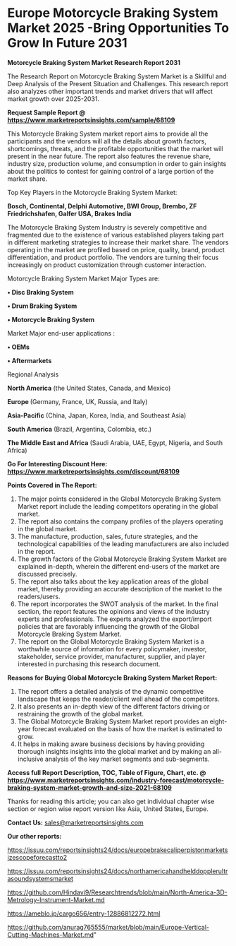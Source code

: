  # Europe Motorcycle Braking System Market 2025 -Bring Opportunities To Grow In Future 2031

<strong>Motorcycle Braking System Market Research Report 2031</strong>

The Research Report on Motorcycle Braking System Market is a Skillful and Deep Analysis of the Present Situation and Challenges. This research report also analyzes other important trends and market drivers that will affect market growth over 2025-2031.

<strong>Request Sample Report @ <a href=https://www.marketreportsinsights.com/sample/68109>https://www.marketreportsinsights.com/sample/68109</a></strong>

This Motorcycle Braking System market report aims to provide all the participants and the vendors will all the details about growth factors, shortcomings, threats, and the profitable opportunities that the market will present in the near future. The report also features the revenue share, industry size, production volume, and consumption in order to gain insights about the politics to contest for gaining control of a large portion of the market share.

Top Key Players in the Motorcycle Braking System Market:

<strong>Bosch, Continental, Delphi Automotive, BWI Group, Brembo, ZF Friedrichshafen, Galfer USA, Brakes India</strong>

The Motorcycle Braking System Industry is severely competitive and fragmented due to the existence of various established players taking part in different marketing strategies to increase their market share. The vendors operating in the market are profiled based on price, quality, brand, product differentiation, and product portfolio. The vendors are turning their focus increasingly on product customization through customer interaction.

Motorcycle Braking System Market Major Types are:

<strong>• Disc Braking System

• Drum Braking System

• Motorcycle Braking System</strong>

Market Major end-user applications :

<strong>• OEMs

• Aftermarkets</strong>

Regional Analysis

</u><strong><b>North America</b></strong> (the United States, Canada, and Mexico)

<strong><b>Europe </b></strong>(Germany, France, UK, Russia, and Italy)

<strong><b>Asia-Pacific</b></strong> (China, Japan, Korea, India, and Southeast Asia)

<strong><b>South America</b></strong> (Brazil, Argentina, Colombia, etc.)

<strong><b>The Middle East and Africa</b></strong> (Saudi Arabia, UAE, Egypt, Nigeria, and South Africa)

<strong>Go For Interesting Discount Here: <a href=https://www.marketreportsinsights.com/discount/68109>https://www.marketreportsinsights.com/discount/68109</a></strong>

<strong>Points Covered in The Report:</strong>
<ol>
  <li>The major points considered in the Global Motorcycle Braking System Market report include the leading competitors operating in the global market.</li>
  <li>The report also contains the company profiles of the players operating in the global market.</li>
  <li>The manufacture, production, sales, future strategies, and the technological capabilities of the leading manufacturers are also included in the report.</li>
  <li>The growth factors of the Global Motorcycle Braking System Market are explained in-depth, wherein the different end-users of the market are discussed precisely.</li>
  <li>The report also talks about the key application areas of the global market, thereby providing an accurate description of the market to the readers/users.</li>
  <li>The report incorporates the SWOT analysis of the market. In the final section, the report features the opinions and views of the industry experts and professionals. The experts analyzed the export/import policies that are favorably influencing the growth of the Global Motorcycle Braking System Market.</li>
  <li>The report on the Global Motorcycle Braking System Market is a worthwhile source of information for every policymaker, investor, stakeholder, service provider, manufacturer, supplier, and player interested in purchasing this research document.</li>
</ol>
<strong>Reasons for Buying Global Motorcycle Braking System Market Report:</strong>

<ol>
  <li>The report offers a detailed analysis of the dynamic competitive landscape that keeps the reader/client well ahead of the competitors.</li>
  <li>It also presents an in-depth view of the different factors driving or restraining the growth of the global market.</li>
  <li>The Global Motorcycle Braking System Market report provides an eight-year forecast evaluated on the basis of how the market is estimated to grow.</li>
  <li>It helps in making aware business decisions by having providing thorough insights insights into the global market and by making an all-inclusive analysis of the key market segments and sub-segments.</li>
</ol>
<strong>Access full Report Description, TOC, Table of Figure, Chart, etc. @ <a href=https://www.marketreportsinsights.com/industry-forecast/motorcycle-braking-system-market-growth-and-size-2021-68109>https://www.marketreportsinsights.com/industry-forecast/motorcycle-braking-system-market-growth-and-size-2021-68109</a></strong>


Thanks for reading this article; you can also get individual chapter wise section or region wise report version like Asia, United States, Europe.

<strong>Contact Us:</strong>
sales@marketreportsinsights.com

<strong>Our other reports:</strong>

<a href=https://issuu.com/reportsinsights24/docs/europebrakecaliperpistonmarketsizescopeforecastto2>https://issuu.com/reportsinsights24/docs/europebrakecaliperpistonmarketsizescopeforecastto2</a>

<a href=https://issuu.com/reportsinsights24/docs/northamericahandhelddopplerultrasoundsystemsmarket>https://issuu.com/reportsinsights24/docs/northamericahandhelddopplerultrasoundsystemsmarket</a>

<a href=https://github.com/Hindavi9/Researchtrends/blob/main/North-America-3D-Metrology-Instrument-Market.md>https://github.com/Hindavi9/Researchtrends/blob/main/North-America-3D-Metrology-Instrument-Market.md</a>

<a href=https://ameblo.jp/cargo656/entry-12886812272.html>https://ameblo.jp/cargo656/entry-12886812272.html</a>

<a href=https://github.com/anurag765555/market/blob/main/Europe-Vertical-Cutting-Machines-Market.md>https://github.com/anurag765555/market/blob/main/Europe-Vertical-Cutting-Machines-Market.md</a>"
